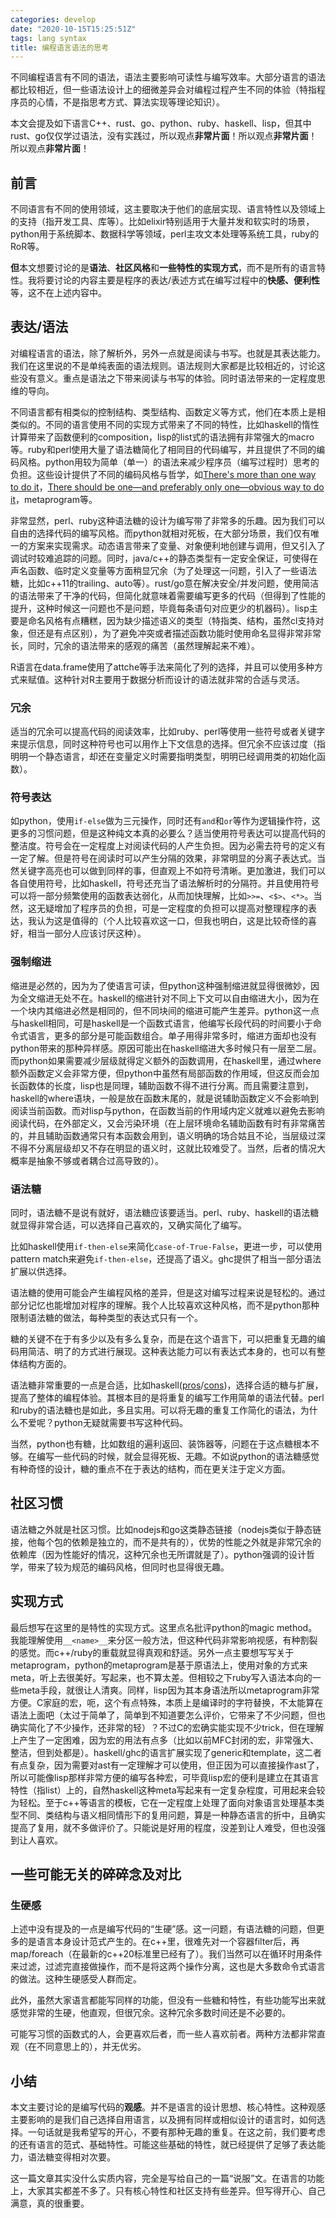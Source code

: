 ```yaml
---
categories: develop
date: "2020-10-15T15:25:51Z"
tags: lang syntax
title: 编程语言语法的思考
---
```


不同编程语言有不同的语法，语法主要影响可读性与编写效率。大部分语言的语法都比较相近，但一些语法设计上的细微差异会对编程过程产生不同的体验（特指程序员的心情，不是指思考方式、算法实现等理论知识）。

本文会提及如下语言C++、rust、go、python、ruby、haskell、lisp，但其中rust、go仅仅学过语法，没有实践过，所以观点**非常片面**！所以观点**非常片面**！所以观点**非常片面**！

<!--more-->

## 前言

不同语言有不同的使用领域，这主要取决于他们的底层实现、语言特性以及领域上的支持（指开发工具、库等）。比如elixir特别适用于大量并发和软实时的场景，python用于系统脚本、数据科学等领域，perl主攻文本处理等系统工具，ruby的RoR等。

**但**本文想要讨论的是**语法**、**社区风格**和**一些特性的实现方式**，而不是所有的语言特性。我将要讨论的内容主要是程序的表达/表述方式在编写过程中的**快感、便利性**等，这不在上述内容中。

## 表达/语法
对编程语言的语法，除了解析外，另外一点就是阅读与书写。也就是其表达能力。我们在这里说的不是单纯表面的语法规则。语法规则大家都是比较相近的，讨论这些没有意义。重点是语法之下带来阅读与书写的体验。同时语法带来的一定程度思维的导向。

不同语言都有相类似的控制结构、类型结构、函数定义等方式，他们在本质上是相类似的。不同的语言使用不同的实现方式带来了不同的特性，比如haskell的惰性计算带来了函数便利的composition，lisp的list式的语法拥有非常强大的macro等。ruby和perl使用大量了语法糖简化了相同目的代码编写，并且提供了不同的编码风格。python用较为简单（单一）的语法来减少程序员（编写过程时）思考的负担。这些设计提供了不同的编码风格与哲学，如[There's more than one way to do it](https://en.wikipedia.org/wiki/There%27s_more_than_one_way_to_do_it)，[There should be one—and preferably only one—obvious way to do it](https://en.wikipedia.org/wiki/Zen_of_Python)，metaprogram等。

非常显然，perl、ruby这种语法糖的设计为编写带了非常多的乐趣。因为我们可以自由的选择代码的编写风格。而python就相对死板，在大部分场景，我们仅有唯一的方案来实现需求。动态语言带来了变量、对象便利地创建与调用，但又引入了调试时较难追踪的问题。同时，java/c++的静态类型有一定安全保证，可使得在声名函数、临时定义变量等方面稍显冗余（为了处理这一问题，引入了一些语法糖，比如c++11的trailing、auto等）。rust/go意在解决安全/并发问题，使用简洁的语法带来了干净的代码，但简化就意味着需要编写更多的代码（但得到了性能的提升，这种时候这一问题也不是问题，毕竟每条语句对应更少的机器码）。lisp主要是命名风格有点糟糕，因为缺少描述语义的类型（特指类、结构，虽然cl支持对象，但还是有点区别），为了避免冲突或者描述函数功能时使用命名显得非常非常长，同时，冗余的语法带来的感观的痛苦（虽然理解起来不难）。

R语言在data.frame使用了attche等手法来简化了列的选择，并且可以使用多种方式来赋值。这种针对R主要用于数据分析而设计的语法就非常的合适与灵活。

### 冗余
适当的冗余可以提高代码的阅读效率，比如ruby、perl等使用一些符号或者关键字来提示信息，同时这种符号也可以用作上下文信息的选择。但冗余不应该过度（指明明一个静态语言，却还在变量定义时需要指明类型，明明已经调用类的初始化函数）。

### 符号表达
如python，使用`if-else`做为三元操作，同时还有`and`和`or`等作为逻辑操作符，这更多的习惯问题，但是这种纯文本真的必要么？适当使用符号表达可以提高代码的整洁度。符号会在一定程度上对阅读代码的人产生负担。因为必需去符号的定义有一定了解。但是符号在阅读时可以产生分隔的效果，非常明显的分离子表达式。当然关键字高亮也可以做到同样的事，但直观上不如符号清晰。更加激进，我们可以各自使用符号，比如haskell，符号还充当了语法解析时的分隔符。并且使用符号可以将一部分频繁使用的函数表达弱化，从而加快理解，比如`>>=`、`<$>`、`<*>`。当然，这无疑增加了程序员的负担，可是一定程度的负担可以提高对整理程序的表达，我认为这是值得的（个人比较喜欢这一口，但我也明白，这是比较奇怪的喜好，相当一部分人应该讨厌这种）。

### 强制缩进
缩进是必然的，因为为了使语言可读，但python这种强制缩进就显得很微妙，因为全文缩进无处不在。haskell的缩进针对不同上下文可以自由缩进大小，因为在一个块内其缩进必然是相同的，但不同块间的缩进可能产生差异。python这一点与haskell相同，可是haskell是一个函数式语言，他编写长段代码的时间要小于命令式语言，更多的部分是可能函数组合。单子用得非常多时，缩进方面却也没有python带来的那种异样感。原因可能出在haskell缩进大多时候只有一层至二层。而python如果需要减少层级就得定义额外的函数调用，在haskell里，通过where额外函数定义会非常方便，但python中虽然有局部函数的作用域，但这反而会加长函数体的长度，lisp也是同理，辅助函数不得不进行分离。而且需要注意到，haskell的where语块，一般是放在函数末尾的，就是说辅助函数定义不会影响到阅读当前函数。而对lisp与python，在函数当前的作用域内定义就难以避免去影响阅读代码，在外部定义，又会污染环境（在上层环境命名辅助函数有时有非常痛苦的，并且辅助函数通常只有本函数会用到，语义明确的场合姑且不论，当层级过深不得不分离层级却又不存在明显的语义时，这就比较难受了。当然，后者的情况大概率是抽象不够或者耦合过高导致的）。

### 语法糖
同时，语法糖不是说有就好，语法糖应该要适当。perl、ruby、haskell的语法糖就显得非常合适，可以选择自己喜欢的，又确实简化了编写。

比如haskell使用`if-then-else`来简化`case-of-True-False`，更进一步，可以使用pattern match来避免`if-then-else`，还提高了语义。ghc提供了相当一部分语法扩展以供选择。

语法糖的使用可能会产生编程风格的差异，但是这对编写过程来说是轻松的。通过部分记忆也能增加对程序的理解。我个人比较喜欢这种风格，而不是python那种限制语法糖的做法，每种类型的表达式只有一个。

糖的关键不在于有多少以及有多么复杂，而是在这个语言下，可以把重复无趣的编码用简洁、明了的方式进行展现。这种表达能力可以有表达式本身的，也可以有整体结构方面的。

语法糖非常重要的一点是合适，比如haskell([pros](https://wiki.haskell.org/Syntactic_sugar/Cons)/[cons](https://wiki.haskell.org/Syntactic_sugar/Cons))，选择合适的糖与扩展，提高了整体的编程体验。其根本目的是将重复的编写工作用简单的语法代替。perl和ruby的语法糖也是如此，多且实用。可以将无趣的重复工作简化的语法，为什么不爱呢？python无疑就需要书写这种代码。

当然，python也有糖，比如数组的遍利返回、装饰器等，问题在于这点糖根本不够。在编写一些代码的时候，就会显得死板、无趣。不如说python的语法糖感觉有种奇怪的设计，糖的重点不在于表达的结构，而在更关注于定义方面。

## 社区习惯
语法糖之外就是社区习惯。比如nodejs和go这类静态链接（nodejs类似于静态链接，他每个包的依赖是独立的，而不是共有的），优势的性能之外就是非常冗余的依赖库（因为性能好的情况，这种冗余也无所谓就是了）。python强调的设计哲学，带来了较为规范的编码风格，但同时也显得很无趣。

## 实现方式
最后想写在这里的是特性的实现方式。这里点名批评python的magic method。我能理解使用`__<name>__`来分区一般方法，但这种代码非常影响视感，有种割裂的感觉。而c++/ruby的重载就显得真观和舒适。另外一点主要想写写关于metaprogram，python的metaprogram是基于原语法上，使用对象的方式来meta，听上去很美好。写起来，也不算太差。但相较之下ruby写入语法本向的一些meta手段，就很让人清爽。同样，lisp因为其本身语法所以metaprogram非常方便。C家庭的宏，呃，这个有点特殊，本质上是编译时的字符替换，不太能算在语法上面吧（太过于简单了，简单到不知道要怎么评价，它带来了不少问题，但也确实简化了不少操作，还非常的轻）？不过C的宏确实能实现不少trick，但在理解上产生了一定困难，因为宏的用法有点多（比如以前MFC封闭的宏，非常强大、整洁，但到处都是）。haskell/ghc的语言扩展实现了generic和template，这二者有点复杂，因为需要对ast有一定理解才可以使用，但正因为可以直接操作ast了，所以可能像lisp那样非常方便的编写各种宏，可毕竟lisp宏的便利是建立在其语言特性（指list）上的，自然haskell这种meta写起来有一定复杂程度，可用起来会较为轻松。至于c++等语言的模板，它在一定程度上处理了面向对象语言处理基本类型不同、类结构与语义相同情形下的复用问题，算是一种静态语言的折中，且确实提高了复用，就不多做评价了。只能说是好用的程度，没差到让人难受，但也没强到让人喜欢。

## 一些可能无关的碎碎念及对比

### 生硬感
上述中没有提及的一点是编写代码的“生硬”感。这一问题，有语法糖的问题，但更多的是语言本身设计范式产生的。在c++里，很难先对一个容器filter后，再map/foreach（在最新的c++20标准里已经有了）。我们当然可以在循环时用条件来过滤，过滤完直接做操作，而不是将这两个操作分离，这也是大多数命令式语言的做法。这种生硬感受人群而定。

此外，虽然大家语言都能写同样的功能，但没有一些糖和特性，有些功能写出来就感觉非常的生硬，他直观，但很冗余。这种冗余多数时间还是不必要的。

可能写习惯的函数式的人，会更喜欢后者，而一些人喜欢前者。两种方法都非常直观（在不同意思上的），并无优劣。

## 小结
本文主要讨论的是编写代码的**观感**。并不是语言的设计思想、核心特性。这种观感主要影响的是我们自己选择自用语言，以及拥有同样或相似设计的语言时，如何选择。一句话就是我希望写的开心，不要有那种无趣的重复。在这之前，我们要考虑的还有语言的范式、基础特性。可能这些基础的特性，就已经提供了足够了表达能力，语法糖变得相对次要。

这一篇文章其实没什么实质内容，完全是写给自己的一篇“说服”文。在语言的功能上，大家其实都差不多了。只有核心特性和社区支持有些差异。但写得开心、自己满意，真的很重要。
